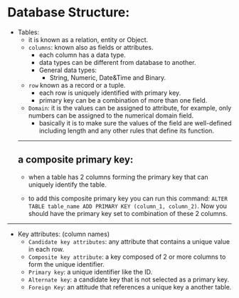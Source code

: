 # Database Structure:

- Tables:
    - it is known as a relation, entity or Object.
    - `columns`: known also as fields or attributes.
        - each column has a data type.
        - data types can be different from database to another.
        - General data types:
            - String, Numeric, Date&Time and Binary. 
    - `row` known as a record or a tuple.
        - each row is uniquely identified with primary key.    
        - primary key can be a combination of more than one field. 
    - `Domain`: it is the values can be assigned to attribute, for example, only numbers can be assigned to the numerical domain field. 
        - basically it is to make sure the values of the field are well-defined including length and any other rules that define its function.
    ---
    ## a composite primary key:
    - when a table has 2 columns forming the primary key that can uniquely identify the table.
    
    - to add this composite primary key you can run this command:
    `ALTER TABLE table_name ADD PRIMARY KEY (column_1, column_2)`. Now you should have the primary key set to combination of these 2 columns.

---
- Key attributes: (column names)
    - `Candidate key attributes`: any attribute that contains a unique value in each row.
    - `Composite key attribute`: a key composed of 2 or more columns to form the unique identifier.
    - `Primary key`: a unique identifier like the ID.
    - `Alternate key`: a candidate key that is not selected as a primary key.
    - `Foreign Key`: an attitude that references a unique key a another table. 
